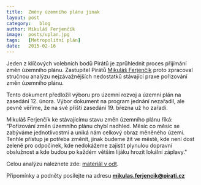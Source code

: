 ```yaml
---
title:	Změny územního plánu jinak
layout:	post
category:	blog
author:	Mikuláš Ferjenčík
image:	posts/uplan.jpg
tags:	[Metropolitní plán]
date:	2015-02-16
---
```


Jeden z klíčových volebních bodů Pirátů je zprůhlednit proces přijímání změn územního plánu. Zastupitel Pirátů [Mikuláš Ferjenčík](http://praha.pirati.cz/mikulas-ferjencik.html) proto zpracoval stručnou analýzu nejzávažnějších nedostatků stávající praxe pořizování změn územního plánu. 

Tento dokument předložil výboru pro územní rozvoj a územní plán na zasedání 12. února. Výbor dokument na program jednání nezařadil, ale pevně věříme, že na své příští zasedání 19. března už ho zařadí. 

Mikuláš Ferjenčík ke stávajícímu stavu změn územního plánu říká: "Pořizování změn územního plánu chybí nadhled. Měsíc co měsíc se zabýváme jednotlivostmi a uniká nám celkový obraz měněného území. Tenhle přístup je potřeba změnit, jinak budeme žít ve městě, kde není dost zeleně pro odpočinek, kde nedokážeme zajistit plynulou dopravní obslužnost a kde budou po každém větším lijáku hrozit lokální záplavy."

Celou analýzu naleznete zde: [materiál v odt](https://a.pirati.cz/praha/pdf/navrh_up.pdf).

Připomínky a podněty posílejte na adresu **mikulas.ferjencik@pirati.cz**


